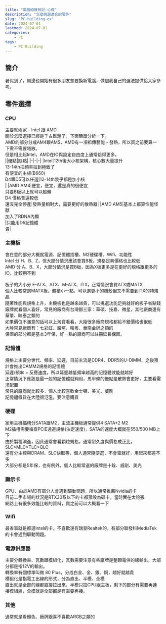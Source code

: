 ```yaml
---
title: "電腦組裝日記-心得"
description: "怎麼挑選適合的零件"
slug: "PC-building-ex"
date: 2024-07-01
lastmod: 2024-07-01
categories:
    - PC
tags:
    - PC Building
---
```


## 簡介
暑假到了，周邊也開始有很多朋友想要換新電腦，做個我自己的選法提供給大家參考。<br>

## 零件選擇
### CPU
主要就兩家 - Intel 跟 AMD<br>
關於怎麼選擇已經是千古難題了，下面簡單分析一下。<br>
AMD的部分分成AM4跟AM5，AMD有一項祖傳藝能 - 發熱，所以買之前要算一下需不需要塔散。<br>
但是相比起Intel，AMD在IO與設定自由度上通常給得更多。<br>
||優點|缺點|
|-|-|-|
|Intel|12th後大小核架構，核心數大量提升<br>13-14th把頻率拉到極致了<br>有便宜的主板(B660)<br>D4跟D5可以任選|12-14th幾乎都是加小核<br>|
|AMD AM4|便宜，便宜，還是真的很便宜<br>只要B板以上就可以超頻<br>D4 價格普遍較低<br>還沒完全停產|發熱量相對大，需要更好的散熱器|
|AMD AM5|基本上都算性能怪獸<br>加入了RDNA內顯<br>|只能用D5記憶體<br>貴|

### 主機板
會在意的部分大概就電源、記憶體插槽、M2硬碟槽、Wifi、功能性<br>
Intel 分 H、B、Z，但大部分情況應該會買B板，規格足夠價格也比較低<br>
AMD 分 A、B、X，大部分情況是買B板，因為X板更多是在更好的規格跟更多的IO，比較用不到<br>
<br>
板子的大小分 E-ATX、ATX、M-ATX、ITX，正常情況會買ATX或MATX<br>
個人比較常選MATX板，體積小一點，可以選更小的機殼但又不需要到ITX的特規品<br>
隨著性能與規格上升，主機板也是越來越貴，可以挑選功能足夠就好的板子省點錢<br>
廠牌就看個人喜好，常見的廠商有台灣御三家：華碩、技嘉、微星，其他廠商還有華擎、映泰之類的<br>
如果價位不滿意的話可以上淘寶看看，大陸很多廠商規格都給不錯價格也很低<br>
大陸常見廠商有：七彩虹、銘瑄、精粵、華南金牌之類的<br>
保固的部分都是基本3年保，好一點的廠商可以註冊延長保固。

### 記憶體
規格上主要分世代、頻率、延遲，目前主流是DDR4、DDR5的U-DIMM，之後預計會推出CAMM2規格的記憶體<br>
延遲/頻率 = 反應速度，所以延遲越低頻率越高的記憶體效能就越好<br>
正常情況下應該是最一般的記憶體就夠用，馬甲條的優點是散熱會更好，主要看需求配置<br>
常見的廠商就比較多，個人比較喜歡金士頓、美光、威剛<br>
記憶體假貨在大陸很氾濫，要注意購買<br>

### 硬碟
家用主機插槽分SATA跟M2，主流主機板通常提供4 SATA+2 M2<br>
M2插槽需要檢查PCIE通道規格(決定速度)，SATA的速度大概就在550/500 MB上下<br>
由於製程演進，因此通常會看顆粒規格，通常耐久度與價格成正比，SLC>MLC>TLC>QLC<br>
還有分主控與DRAM、SLC快取等，個人通常隨便選，不會雷就好，用起來都差不多<br>
大部分都是5年保，也有例外，個人比較常選的廠牌是十銓、威剛、美光

### 顯示卡
GPU，由於AMD有部分人會遇到驅動問題，所以通常推薦Nvidia的卡<br>
目前二手市場的狀況是RTX30系以下的卡都預設為礦卡，當時實在太誇張<br>
網路上有很多效能比較的資料，買之前可以大概看一下

### Wifi
最省事就是都選Intel的卡，不喜歡還有瑞昱Realtek的，有部分聯發科MediaTek的卡會遇到驅動問題。<br>

### 電源供應器
主要分轉換率、瓦數跟模組化，瓦數需要注意有些廠牌是整顆電供的總輸出，大部分都是指12V的輸出。<br>
轉換率有個標準叫做 80 Plus，分成白金、金、銀、銅，越好就越貴<br>
模組化是指電工出線的形式，分為直出、半模、全模<br>
直出就是全部的線都直接拉出來，半模只拉CPU跟主板，剩下的部分有需要再連接模組線，全模就是全部都是有需要再接。

### 其他
通常就是看顏色、廠牌跟喜不喜歡ARGB之類的